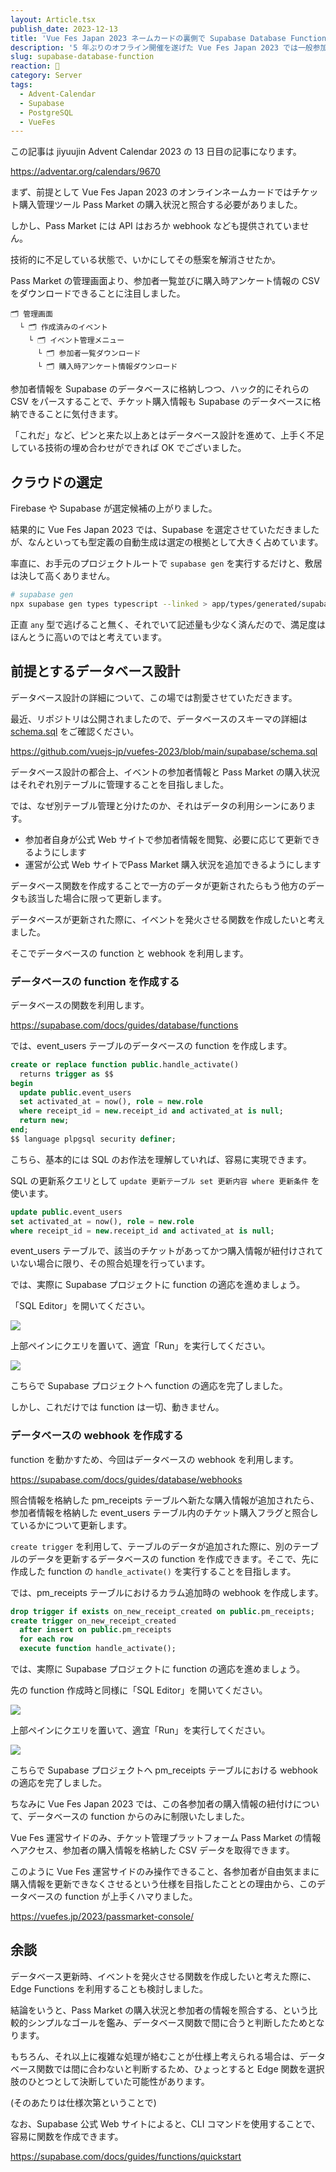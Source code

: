 ```yaml
---
layout: Article.tsx
publish_date: 2023-12-13
title: 'Vue Fes Japan 2023 ネームカードの裏側で Supabase Database Function は動いていた'
description: '5 年ぶりのオフライン開催を遂げた Vue Fes Japan 2023 では一般参加者に対し、オンラインネームカード機能を提供しました。その裏側でチケット購入状況との照合に Supabase Database Function が一役を買った話に触れさせていただきます。'
slug: supabase-database-function
reaction: 👻
category: Server
tags:
  - Advent-Calendar
  - Supabase
  - PostgreSQL
  - VueFes
---
```


この記事は jiyuujin Advent Calendar 2023 の 13 日目の記事になります。

https://adventar.org/calendars/9670

まず、前提として Vue Fes Japan 2023 のオンラインネームカードではチケット購入管理ツール Pass Market の購入状況と照合する必要がありました。

しかし、Pass Market には API はおろか webhook なども提供されていません。

技術的に不足している状態で、いかにしてその懸案を解消させたか。

Pass Market の管理画面より、参加者一覧並びに購入時アンケート情報の CSV をダウンロードできることに注目しました。

```
🗂 管理画面
  └ 🗂 作成済みのイベント
    └ 🗂 イベント管理メニュー
      └ 🗂 参加者一覧ダウンロード
      └ 🗂 購入時アンケート情報ダウンロード
```

参加者情報を Supabase のデータベースに格納しつつ、ハック的にそれらの CSV をパースすることで、チケット購入情報も Supabase のデータベースに格納できることに気付きます。

「これだ」など、ピンと来た以上あとはデータベース設計を進めて、上手く不足している技術の埋め合わせができれば OK でございました。

## クラウドの選定

Firebase や Supabase が選定候補の上がりました。

結果的に Vue Fes Japan 2023 では、Supabase を選定させていただきましたが、なんといっても型定義の自動生成は選定の根拠として大きく占めています。

率直に、お手元のプロジェクトルートで `supabase gen` を実行するだけと、敷居は決して高くありません。

```bash
# supabase gen
npx supabase gen types typescript --linked > app/types/generated/supabase.ts
```

正直 `any` 型で逃げること無く、それでいて記述量も少なく済んだので、満足度はほんとうに高いのではと考えています。

## 前提とするデータベース設計

データベース設計の詳細について、この場では割愛させていただきます。

最近、リポジトリは公開されましたので、データベースのスキーマの詳細は [schema.sql](https://github.com/vuejs-jp/vuefes-2023/blob/main/supabase/schema.sql) をご確認ください。

https://github.com/vuejs-jp/vuefes-2023/blob/main/supabase/schema.sql

データベース設計の都合上、イベントの参加者情報と Pass Market の購入状況はそれぞれ別テーブルに管理することを目指しました。

では、なぜ別テーブル管理と分けたのか、それはデータの利用シーンにあります。

- 参加者自身が公式 Web サイトで参加者情報を閲覧、必要に応じて更新できるようにします
- 運営が公式 Web サイトでPass Market 購入状況を追加できるようにします

データベース関数を作成することで一方のデータが更新されたらもう他方のデータも該当した場合に限って更新します。

データベースが更新された際に、イベントを発火させる関数を作成したいと考えました。

そこでデータベースの function と webhook を利用します。

### データベースの function を作成する

データベースの関数を利用します。

https://supabase.com/docs/guides/database/functions

では、event_users テーブルのデータベースの function を作成します。

```sql
create or replace function public.handle_activate()
  returns trigger as $$
begin
  update public.event_users
  set activated_at = now(), role = new.role
  where receipt_id = new.receipt_id and activated_at is null;
  return new;
end;
$$ language plpgsql security definer;
```

こちら、基本的には SQL のお作法を理解していれば、容易に実現できます。

SQL の更新系クエリとして `update 更新テーブル set 更新内容 where 更新条件` を使います。

```sql
update public.event_users
set activated_at = now(), role = new.role
where receipt_id = new.receipt_id and activated_at is null;
```

event_users テーブルで、該当のチケットがあってかつ購入情報が紐付けされていない場合に限り、その照合処理を行っています。

では、実際に Supabase プロジェクトに function の適応を進めましょう。

「SQL Editor」を開いてください。

![](https://i.imgur.com/x5aMUaW.png)

上部ペインにクエリを置いて、適宜「Run」を実行してください。

![](https://i.imgur.com/z1GCrn6.png)

こちらで Supabase プロジェクトへ function の適応を完了しました。

しかし、これだけでは function は一切、動きません。

### データベースの webhook を作成する

function を動かすため、今回はデータベースの webhook を利用します。

https://supabase.com/docs/guides/database/webhooks

照合情報を格納した pm_receipts テーブルへ新たな購入情報が追加されたら、参加者情報を格納した event_users テーブル内のチケット購入フラグと照合しているかについて更新します。

`create trigger` を利用して、テーブルのデータが追加された際に、別のテーブルのデータを更新するデータベースの function を作成できます。そこで、先に作成した function の `handle_activate()` を実行することを目指します。

では、pm_receipts テーブルにおけるカラム追加時の webhook を作成します。

```sql
drop trigger if exists on_new_receipt_created on public.pm_receipts;
create trigger on_new_receipt_created
  after insert on public.pm_receipts
  for each row
  execute function handle_activate();
```

では、実際に Supabase プロジェクトに function の適応を進めましょう。

先の function 作成時と同様に「SQL Editor」を開いてください。

![](https://i.imgur.com/x5aMUaW.png)

上部ペインにクエリを置いて、適宜「Run」を実行してください。

![](https://i.imgur.com/eX1luQd.png)

こちらで Supabase プロジェクトへ pm_receipts テーブルにおける webhook の適応を完了しました。

ちなみに Vue Fes Japan 2023 では、この各参加者の購入情報の紐付けについて、データベースの function からのみに制限いたしました。

Vue Fes 運営サイドのみ、チケット管理プラットフォーム Pass Market の情報へアクセス、参加者の購入情報を格納した CSV データを取得できます。

このように Vue Fes 運営サイドのみ操作できること、各参加者が自由気ままに購入情報を更新できなくさせるという仕様を目指したこととの理由から、このデータベースの function が上手くハマりました。

https://vuefes.jp/2023/passmarket-console/

## 余談

データベース更新時、イベントを発火させる関数を作成したいと考えた際に、Edge Functions を利用することも検討しました。

結論をいうと、Pass Market の購入状況と参加者の情報を照合する、という比較的シンプルなゴールを鑑み、データベース関数で間に合うと判断したためとなります。

もちろん、それ以上に複雑な処理が絡むことが仕様上考えられる場合は、データベース関数では間に合わないと判断するため、ひょっとすると Edge 関数を選択肢のひとつとして決断していた可能性があります。

(そのあたりは仕様次第ということで)

なお、Supabase 公式 Web サイトによると、CLI コマンドを使用することで、容易に関数を作成できます。

https://supabase.com/docs/guides/functions/quickstart
